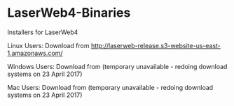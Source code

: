 # LaserWeb4-Binaries
Installers for LaserWeb4

Linux Users: Download from http://laserweb-release.s3-website-us-east-1.amazonaws.com/

Windows Users: Download from (temporary unavailable - redoing download systems on 23 April 2017)

Mac Users: Download from (temporary unavailable - redoing download systems on 23 April 2017)
